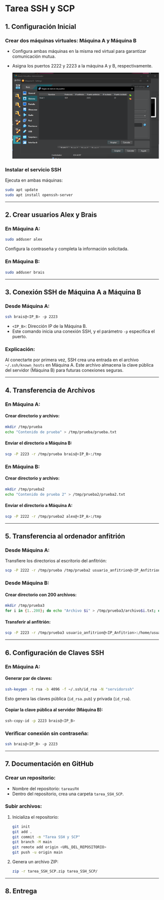 # Tarea SSH y SCP

## **1. Configuración Inicial**

### Crear dos máquinas virtuales: Máquina A y Máquina B
- Configura ambas máquinas en la misma red virtual para garantizar comunicación mutua.
- Asigna los puertos 2222 y 2223 a la máquina A y B, respectivamente.

  ![foto](imagenes/Captura1.png)

### Instalar el servicio SSH
Ejecuta en ambas máquinas:
```bash
sudo apt update
sudo apt install openssh-server
```

---

## **2. Crear usuarios Alex y Brais**

### En Máquina A:
```bash
sudo adduser alex
```
Configura la contraseña y completa la información solicitada.

### En Máquina B:
```bash
sudo adduser brais
```

---

## **3. Conexión SSH de Máquina A a Máquina B**

### Desde Máquina A:
```bash
ssh brais@<IP_B> -p 2223
```
- `<IP_B>`: Dirección IP de la Máquina B.
- Este comando inicia una conexión SSH, y el parámetro `-p` especifica el puerto.

### Explicación:
Al conectarte por primera vez, SSH crea una entrada en el archivo `~/.ssh/known_hosts` en Máquina A. Este archivo almacena la clave pública del servidor (Máquina B) para futuras conexiones seguras.

---

## **4. Transferencia de Archivos**

### En Máquina A:
#### Crear directorio y archivo:
```bash
mkdir /tmp/prueba
echo "Contenido de prueba" > /tmp/prueba/prueba.txt
```
#### Enviar el directorio a Máquina B:
```bash
scp -P 2223 -r /tmp/prueba brais@<IP_B>:/tmp
```

### En Máquina B:
#### Crear directorio y archivo:
```bash
mkdir /tmp/prueba2
echo "Contenido de prueba 2" > /tmp/prueba2/prueba2.txt
```
#### Enviar el directorio a Máquina A:
```bash
scp -P 2222 -r /tmp/prueba2 alex@<IP_A>:/tmp
```

---

## **5. Transferencia al ordenador anfitrión**

### Desde Máquina A:
Transfiere los directorios al escritorio del anfitrión:
```bash
scp -P 2222 -r /tmp/prueba /tmp/prueba2 usuario_anfitrion@<IP_Anfitrion>:/home/usuario_anfitrion/Escritorio
```

### Desde Máquina B:
#### Crear directorio con 200 archivos:
```bash
mkdir /tmp/prueba3
for i in {1..200}; do echo "Archivo $i" > /tmp/prueba3/archivo$i.txt; done
```
#### Transferir al anfitrión:
```bash
scp -P 2223 -r /tmp/prueba3 usuario_anfitrion@<IP_Anfitrion>:/home/usuario_anfitrion/Escritorio
```

---

## **6. Configuración de Claves SSH**

### En Máquina A:
#### Generar par de claves:
```bash
ssh-keygen -t rsa -b 4096 -f ~/.ssh/id_rsa -N "servidorssh"
```
Esto genera las claves pública (`id_rsa.pub`) y privada (`id_rsa`).

#### Copiar la clave pública al servidor (Máquina B):
```bash
ssh-copy-id -p 2223 brais@<IP_B>
```

### Verificar conexión sin contraseña:
```bash
ssh brais@<IP_B> -p 2223
```

---

## **7. Documentación en GitHub**

### Crear un repositorio:
- Nombre del repositorio: `tareasFH`
- Dentro del repositorio, crea una carpeta `tarea_SSH_SCP`.

### Subir archivos:
1. Inicializa el repositorio:
   ```bash
   git init
   git add .
   git commit -m "Tarea SSH y SCP"
   git branch -M main
   git remote add origin <URL_DEL_REPOSITORIO>
   git push -u origin main
   ```

2. Genera un archivo ZIP:
   ```bash
   zip -r tarea_SSH_SCP.zip tarea_SSH_SCP/
   ```

---

## **8. Entrega**


